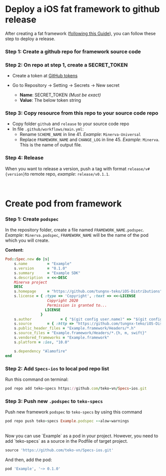 # Deploy a iOS fat framework to github release

After creating a fat framework ([following this Guide](https://docs.google.com/document/d/1zWlkBaRq5rr3wbRApjKNOMlOlJzaXWkDMOS7Ph77ge8/edit#)), you can follow these step to deploy a release.

### Step 1: Create a github repo for framework source code

### Step 2: On repo at step 1, create a SECRET_TOKEN 

- Create a token at [GitHub tokens](https://github.com/settings/tokens)

- Go to Repository → Setting → Secrets → New secret

    * **Name**: SECRET_TOKEN _(Must be exact)_
    * **Value**: The below token string

### Step 3: Copy resource from this repo to your source code repo
* Copy folder `github` and `release` to your source code repo
* In file `.github/workflows/main.yml`:
    * Rename `SCHEME_NAME` in line 41. _Example_: `Minerva-Universal`
    * Replace `FRAMEWORK_NAME` and `CHANGE_LOG` in line 45. _Example_: `Minerva`. This is the name of output file.

### Step 4: Release

When you want to release a version, push a tag with format `release/v#{version}`to remote repo, _example_: `release/v0.1.1`.

<br/>

# Create pod from framework

### Step 1: Create `podspec`

In the repository folder, create a file named `FRAMEWORK_NAME.podspec`. _Example_: `Minerva.podspec`, `FRAMEWORK_NAME` will be the name of the pod which you will create.

**Content:**

```ruby
Pod::Spec.new do |s|
    s.name         = "Example"
    s.version      = "0.1.0"
    s.summary      = "Example SDK"
    s.description  = <<-DESC
    Minerva project
    DESC
    s.homepage     = "https://github.com/tungnx-teko/iOS-Distributions"
    s.license = { :type => 'Copyright', :text => <<-LICENSE
                   Copyright 2020
                   Permission is granted to...
                  LICENSE
                }
    s.author             = { "$(git config user.name)" => "$(git config user.email)" }
    s.source       = { :http => "https://github.com/tungnx-teko/iOS-Distributions/releases/download/#{s.name}-v#{s.version}/#{s.name}.zip" }
    s.public_header_files = "Example.framework/Headers/*.h"
    s.source_files = "Example.framework/Headers/*.{h, m, swift}"
    s.vendored_frameworks = "Example.framework"
    s.platform = :ios, "10.0"

    s.dependency "Alamofire"
end
```

### Step 2: Add `Specs-ios` to local pod repo list

Run this command on terminal:

```ruby
pod repo add teko-specs https://github.com/teko-vn/Specs-ios.git
```

### Step 3: Push new `.podspec` to `teko-specs`

Push new framework `podspec` to `teko-specs` by using this command

```ruby
pod repo push teko-specs Example.podspec --alow-warnings
```

<br/>
Now you can use `Example` as a pod in your project. However, you need to add `teko-specs` as a source in the Podfile of target project.

```ruby
source 'https://github.com/teko-vn/Specs-ios.git'
```

And then, add the pod: 

```ruby
pod 'Example', '~> 0.1.0'
```